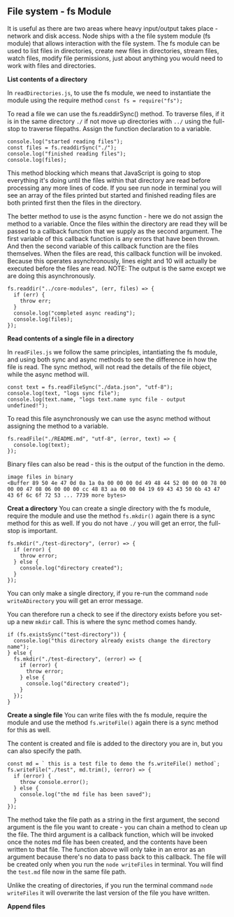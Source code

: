 ## File system - fs Module

It is useful as there are two areas where heavy input/output takes place - network and disk access.
Node ships with a the file system module (fs module) that allows interaction with the file system. The fs module can be used to list files in directories, create new files in directories, stream files, watch files, modify file permissions, just about anything you would need to work with files and directories.

**List contents of a directory**

In `readDirectories.js`, to use the fs module, we need to instantiate the module using the require method `const fs = require("fs");`

To read a file we can use the fs.readdirSync() method. To traverse files, if it is in the same directory `./` if not move up directories with `../` using the full-stop to traverse filepaths. Assign the function declaration to a variable.

```
console.log("started reading files");
const files = fs.readdirSync("./");
console.log("finished reading files");
console.log(files);
```

This method blocking which means that JavaScript is going to stop everything it's doing until the files within that directory are read before processing any more lines of code. If you see run node in terminal you will see an array of the files printed but started and finished reading files are both printed first then the files in the directory.

The better method to use is the async function - here we do not assign the method to a variable.
Once the files within the directory are read they will be passed to a callback function that we supply as the second argument. The first variable of this callback function is any errors that have been thrown. And then the second variable of this callback function are the files themselves. When the files are read, this callback function will be invoked. Because this operates asynchronously, lines eight and 10 will actually be executed before the files are read.
NOTE: The output is the same except we are doing this asynchronously.

```
fs.readdir("../core-modules", (err, files) => {
  if (err) {
    throw err;
  }
  console.log("completed async reading");
  console.log(files);
});
```

**Read contents of a single file in a directory**

In `readFiles.js` we follow the same principles, intantiating the fs module, and using both sync and async methods to see the difference in how the file is read. The sync method, will not read the details of the file object, while the async method will.

```
const text = fs.readFileSync("./data.json", "utf-8");
console.log(text, "logs sync file");
console.log(text.name, "logs text.name sync file - output undefined!");
```

To read this file asynchronously we can use the async method without assigning the method to a variable.

```
fs.readFile("./README.md", "utf-8", (error, text) => {
  console.log(text);
});
```

Binary files can also be read - this is the output of the function in the demo.

```
image files in binary
<Buffer 89 50 4e 47 0d 0a 1a 0a 00 00 00 0d 49 48 44 52 00 00 00 78 00 00 00 47 08 06 00 00 00 cc 48 83 aa 00 00 04 19 69 43 43 50 6b 43 47 43 6f 6c 6f 72 53 ... 7739 more bytes>
```

**Creat a directory**
You can create a single directory with the fs module, require the module and use the method `fs.mkdir()` again there is a sync method for this as well. If you do not have `./` you will get an error, the full-stop is important.

```
fs.mkdir("./test-directory", (error) => {
  if (error) {
    throw error;
  } else {
    console.log("directory created");
  }
});
```

You can only make a single directory, if you re-run the command `node writeADirectory` you will get an error message.

You can therefore run a check to see if the directory exists before you set-up a new `mkdir` call. This is where the sync method comes handy.

```
if (fs.existsSync("test-directory")) {
  console.log("this directory already exists change the directory name");
} else {
  fs.mkdir("./test-directory", (error) => {
    if (error) {
      throw error;
    } else {
      console.log("directory created");
    }
  });
}
```

**Create a single file**
You can write files with the fs module, require the module and use the method `fs.writeFile()` again there is a sync method for this as well.

The content is created and file is added to the directory you are in, but you can also specify the path.

```
const md = ` this is a test file to demo the fs.writeFile() method`;
fs.writeFile("./test", md.trim(), (error) => {
  if (error) {
    throw console.error();
  } else {
    console.log("the md file has been saved");
  }
});
```

The method take the file path as a string in the first argument, the second argument is the file you want to create - you can chain a method to clean up the file. The third argument is a callback function, which will be invoked once the notes md file has been created, and the contents have been written to that file. The function above will only take in an error as an argument because there's no data to pass back to this callback. The file will be created only when you run the `node writeFiles` in terminal. You will find the `test.md` file now in the same file path.

Unlike the creating of directories, if you run the terminal command `node writeFiles` it will overwrite the last version of the file you have written.

**Append files**
